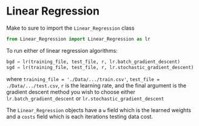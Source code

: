# Linear Regression

Make to sure to import the `Linear_Regression` class
```python  
from Linear_Regression import Linear_Regression as lr
```

To run either of linear regression algorithms:

```python
bgd = lr(training_file, test_file, r, lr.batch_gradient_descent)
sgd = lr(training_file, test_file, r, lr.stochastic_gradient_descent)
```

where `training_file = './Data/.../train.csv'`, `test_file = ./Data/.../test.csv`, `r` is the learning rate, and the final argument is the gradient descent method you wish to choose either `lr.batch_gradient_descent` or `lr.stochastic_gradient_descent`

The `Linear_Regression` objects have a `w` field which is the learned weights and a `costs` field which is each iterations testing data cost.